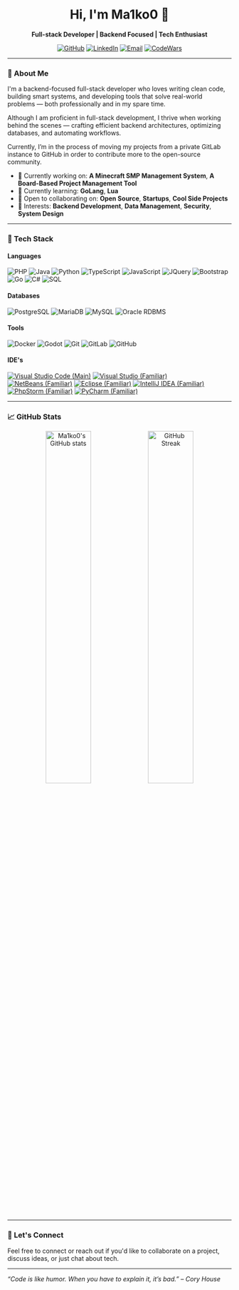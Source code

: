 <h1 align="center">Hi, I'm Ma1ko0 👋</h1>
<p align="center">
  <b>Full-stack Developer | Backend Focused | Tech Enthusiast</b>
</p>

<p align="center">
  <a href="https://github.com/Ma1ko0"><img src="https://img.shields.io/github/followers/Ma1ko0?label=Follow&style=social" alt="GitHub"></a>
  <a href="https://www.linkedin.com/in/maiko-sauerwald-32b2332b5/"><img src="https://img.shields.io/badge/LinkedIn-Connect-blue?logo=linkedin" alt="LinkedIn"></a>
  <a href="mailto:maiko07075@gmail.com"><img src="https://img.shields.io/badge/Email-Contact-lightgrey?logo=gmail" alt="Email"></a>
  <a href="https://www.codewars.com/users/_Maiko"><img src="https://img.shields.io/badge/Codewars-B1361E?logo=codewars&logoColor=white" alt="CodeWars"></a>
</p>

---

### 🚀 About Me
I'm a backend-focused full-stack developer who loves writing clean code, building smart systems, and developing tools that solve real-world problems — both professionally and in my spare time.

Although I am proficient in full-stack development, I thrive when working behind the scenes — crafting efficient backend architectures, optimizing databases, and automating workflows.

Currently, I’m in the process of moving my projects from a private GitLab instance to GitHub in order to contribute more to the open-source community.

- 💼 Currently working on: **A Minecraft SMP Management System**, **A Board-Based Project Management Tool**
- 🌱 Currently learning: **GoLang**, **Lua**
- 🔭 Open to collaborating on: **Open Source**, **Startups**, **Cool Side Projects**
- 🧠 Interests: **Backend Development**, **Data Management**, **Security**, **System Design**

---

### 🧰 Tech Stack

#### Languages  
![PHP](https://img.shields.io/badge/-PHP-333?logo=php&style=flat)
![Java](https://img.shields.io/badge/-Java-333?logo=openjdk&style=flat)
![Python](https://img.shields.io/badge/-Python-333?logo=python&style=flat)
![TypeScript](https://img.shields.io/badge/-TypeScript-333?logo=typescript&style=flat)
![JavaScript](https://img.shields.io/badge/-JavaScript-333?logo=javascript&style=flat)
![JQuery](https://img.shields.io/badge/-jQuery-333?logo=jquery&style=flat)
![Bootstrap](https://img.shields.io/badge/-Bootstrap-333?logo=bootstrap&style=flat)
![Go](https://img.shields.io/badge/-Go-333?logo=go&style=flat)
![C#](https://img.shields.io/badge/-C%23-333?style=flat&logo=dotnet)
![SQL](https://img.shields.io/badge/-SQL-333?logo=mysql&style=flat)

#### Databases  
![PostgreSQL](https://img.shields.io/badge/-PostgreSQL-333?logo=postgresql&style=flat)
![MariaDB](https://img.shields.io/badge/-MariaDB-333?logo=mariadb&style=flat)
![MySQL](https://img.shields.io/badge/-MySQL-333?logo=mysql&style=flat)
![Oracle RDBMS](https://custom-icon-badges.demolab.com/badge/Oracle%20Cloud-333?logo=oracle&logoColor=white)

#### Tools  
![Docker](https://img.shields.io/badge/-Docker-333?logo=docker&style=flat)
![Godot](https://img.shields.io/badge/-Godot-333?logo=godot-engine&style=flat)
![Git](https://img.shields.io/badge/-Git-333?logo=git&style=flat)
![GitLab](https://img.shields.io/badge/-GitLab-333?logo=gitlab&style=flat)
![GitHub](https://img.shields.io/badge/-GitHub-333?logo=github&style=flat)

#### IDE's  
[![Visual Studio Code (Main)](https://custom-icon-badges.demolab.com/badge/VS%20Code-Main-333.svg?logo=vsc&logoColor=white)](https://code.visualstudio.com/)
[![Visual Studio (Familiar)](https://custom-icon-badges.demolab.com/badge/Visual%20Studio-Familiar-333.svg?logo=visual-studio&logoColor=white)](https://visualstudio.microsoft.com/)
[![NetBeans (Familiar)](https://img.shields.io/badge/NetBeans-Familiar-333.svg?logo=apache-netbeans-ide&logoColor=white)](https://netbeans.apache.org/)
[![Eclipse (Familiar)](https://img.shields.io/badge/Eclipse-Familiar-333.svg?logo=Eclipse&logoColor=white)](https://www.eclipse.org/)
[![IntelliJ IDEA (Familiar)](https://img.shields.io/badge/IntelliJ%20IDEA-Familiar-333.svg?logo=intellij-idea&logoColor=white)](https://www.jetbrains.com/idea/)
[![PhpStorm (Familiar)](https://img.shields.io/badge/PhpStorm-Familiar-333?logo=phpstorm&logoColor=fff)](https://www.jetbrains.com/phpstorm/)
[![PyCharm (Familiar)](https://img.shields.io/badge/PyCharm-Familiar-333?logo=pycharm&logoColor=fff)](https://www.jetbrains.com/pycharm/)

---

### 📈 GitHub Stats

<p align="center">
  <img src="https://github-readme-stats.vercel.app/api?username=Ma1ko0&show_icons=true&theme=radical" alt="Ma1ko0's GitHub stats" width="45%" />
  <img src="https://streak-stats.demolab.com?user=Ma1ko0&theme=radical&hide_border=true" alt="GitHub Streak" width="45%" />
</p>

---

### 🤝 Let's Connect

Feel free to connect or reach out if you'd like to collaborate on a project, discuss ideas, or just chat about tech.

---

_“Code is like humor. When you have to explain it, it’s bad.” – Cory House_
